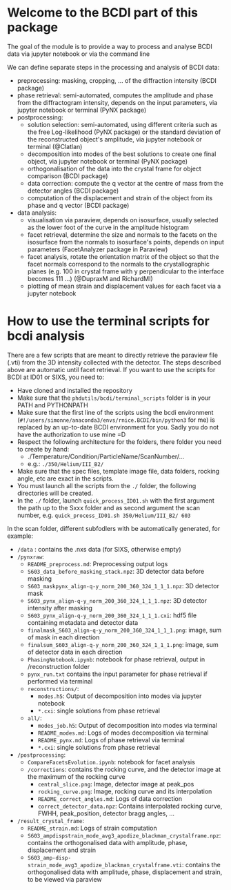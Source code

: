 # Welcome to the BCDI part of this package

The goal of the module is to provide a way to process and analyse BCDI data via jupyter notebook or via the command line

We can define separate steps in the processing and analysis of BCDI data:
* preprocessing: masking, cropping, ... of the diffraction intensity  (BCDI package)
* phase retrieval: semi-automated, computes the amplitude and phase from the diffractogram intensity, depends on the input parameters, via jupyter notebook or terminal (PyNX package)
* postprocessing:
	* solution selection: semi-automated, using different criteria such as the free Log-likelihood (PyNX package) or the standard deviation of the reconstructed object's amplitude, via jupyter notebook or terminal (@Clatlan)
	* decomposition into modes of the best solutions to create one final object, via jupyter notebook or terminal (PyNX package)
	* orthogonalisation of the data into the crystal frame for object comparison (BCDI package)
	* data correction: compute the q vector at the centre of mass from the detector angles (BCDI package)
	* computation of the displacement and strain of the object from its phase and q vector (BCDI package)
* data analysis: 
	* visualisation via paraview, depends on isosurface, usually selected as the lower foot of the curve in the amplitude  histogram 
	* facet retrieval, determine the size and normals to the facets on the isosurface from the normals to isosurface's points, depends on input parameters (FacetAnalyzer package in Paraview)
	* facet analysis, rotate the orientation matrix of the object so that the facet normals correspond to the normals to the crystallographic planes (e.g. 100 in crystal frame with y perpendicular to the interface becomes 111 ...) (@DupraxM and RichardMI)
	* plotting of mean strain and displacement values for each facet via a jupyter notebook


# How to use the terminal scripts for bcdi analysis

There are a few scripts that are meant to directly retrieve the paraview file (.vti) from the 3D intensity collected with the detector. The steps described above are automatic until facet retrieval.
If you want to use the scripts for BCDI at ID01 or SIXS, you need to:
* Have cloned and installed the repository
* Make sure that the `phdutils/bcdi/terminal_scripts` folder is in your PATH and PYTHONPATH
* Make sure that the first line of the scripts using the bcdi environment (`#!/users/simonne/anaconda3/envs/rnice.BCDI/bin/python3` for me) is replaced by an up-to-date BCDI environment for you. Sadly you do not have the authorization to use mine =D
* Respect the following architecture for the folders, there folder you need to create by hand:
	* ./Temperature/Condition/ParticleName/ScanNumber/...
	* e.g.: `./350/Helium/III_B2/`
* Make sure that the spec files, template image file, data folders, rocking angle, etc are exact in the scripts.
* You must launch all the scripts from the `./` folder, the following directories will be created.
* In the `./` folder, launch `quick_process_ID01.sh` with the first argument the path up to the Sxxx folder and as second argument the scan number, e.g. `quick_process_ID01.sh 350/Helium/III_B2/ 603`

In the scan folder, different subfodlers with be automatically generated, for example:
* `/data` : contains the .nxs data (for SIXS, otherwise empty)
* `/pynxraw`:
    * `README_preprocess.md`: Preprocessing output logs    
    * `S603_data_before_masking_stack.npz`: 3D detector data before masking
    * `S603_maskpynx_align-q-y_norm_200_360_324_1_1_1.npz`: 3D detector mask
  	* `S603_pynx_align-q-y_norm_200_360_324_1_1_1.npz`: 3D detector intensity after masking
  	* `S603_pynx_align-q-y_norm_200_360_324_1_1_1.cxi`: hdf5 file containing metadata and detector data
  	* `finalmask_S603_align-q-y_norm_200_360_324_1_1_1.png`: image, sum of mask in each direction
  	* `finalsum_S603_align-q-y_norm_200_360_324_1_1_1.png`: image, sum of detector data in each direction
  	* `PhasingNotebook.ipynb`: notebook for phase retrieval, output in /reconstruction folder
  	* `pynx_run.txt` contains the input parameter for phase retrieval if performed via terminal
  	* `reconstructions/`:
  	    *  `modes.h5`: Output of decomposition into modes via jupyter notebook
  	    *  `*.cxi`: single solutions from phase retrieval
  	* `all/`: 
  	    *  `modes_job.h5`: Output of decomposition into modes via terminal
  	    *  `README_modes.md`: Logs of modes decomposition via terminal
  	    *  `README_pynx.md`: Logs of phase retrieval via terminal
  	    *  `*.cxi`: single solutions from phase retrieval
* `/postprocessing`:
    * `CompareFacetsEvolution.ipynb`: notebook for facet analysis
    * `/corrections`: contains the rocking curve, and the detector image at the maximum of the rocking curve
        * `central_slice.png`: Image, detector image at peak_pos
        * `rocking_curve.png`: Image, rocking curve and its interpolation
        * `README_correct_angles.md`:  Logs of data correction 
        * `correct_detector_data.npz`: Contains interpolated rocking curve, FWHH, peak_position, detector bragg angles, ... 
* `/result_crystal_frame`: 
    * `README_strain.md`: Logs of strain computation
    * `S603_ampdispstrain_mode_avg3_apodize_blackman_crystalframe.npz`: contains the orthogonalised data with amplitude, phase, displacement and strain
    * `S603_amp-disp-strain_mode_avg3_apodize_blackman_crystalframe.vti`: contains the orthogonalised data with amplitude, phase, displacement and strain, to be viewed via paraview